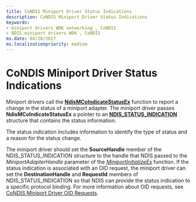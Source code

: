 ```yaml
---
title: CoNDIS Miniport Driver Status Indications
description: CoNDIS Miniport Driver Status Indications
keywords:
- miniport drivers WDK networking , CoNDIS
- NDIS miniport drivers WDK , CoNDIS
ms.date: 04/20/2017
ms.localizationpriority: medium
---
```


# CoNDIS Miniport Driver Status Indications





Miniport drivers call the [**NdisMCoIndicateStatusEx**](/windows-hardware/drivers/ddi/ndis/nf-ndis-ndismcoindicatestatusex) function to report a change in the status of a miniport adapter. The miniport driver passes **NdisMCoIndicateStatusEx** a pointer to an [**NDIS\_STATUS\_INDICATION**](/windows-hardware/drivers/ddi/ndis/ns-ndis-_ndis_status_indication) structure that contains the status information.

The status indication includes information to identify the type of status and a reason for the status change.

The miniport driver should set the **SourceHandle** member of the NDIS\_STATUS\_INDICATION structure to the handle that NDIS passed to the *MiniportAdapterHandle* parameter of the [*MiniportInitializeEx*](/windows-hardware/drivers/ddi/ndis/nc-ndis-miniport_initialize) function. If the status indication is associated with an OID request, the miniport driver can set the **DestinationHandle** and **RequestId** members of NDIS\_STATUS\_INDICATION so that NDIS can provide the status indication to a specific protocol binding. For more information about OID requests, see [CoNDIS Miniport Driver OID Requests](condis-miniport-driver-oid-requests.md).

 

